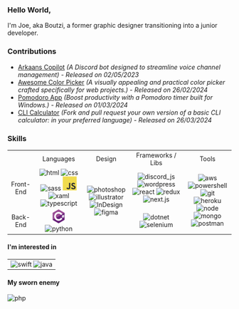 ### Hello World,
I'm Joe, aka Boutzi, a former graphic designer transitioning into a junior developer. <!-- I'm the founder of Arkaans since 2014, a solution for gamers. -->

### Contributions
- [Arkaans Copilot](https://github.com/Arkaans/arkaans-copilot) *(A Discord bot designed to streamline voice channel management)* - *Released on 02/05/2023*
- [Awesome Color Picker](https://github.com/Boutzi/awsome-picker) *(A visually appealing and practical color picker crafted specifically for web projects.)* - *Released on 26/02/2024*
- [Pomodoro App](https://github.com/Boutzi/pomodoro/) *(Boost productivity with a Pomodoro timer built for Windows.)* - *Released on 01/03/2024*
- [CLI Calculator](https://github.com/Boutzi/cli-calculator) *(Fork and pull request your own version of a basic CLI calculator: in your preferred language)* - *Released on 26/03/2024*


### Skills  
<table>
  <tr align="center">
    <td></td>
    <td>Languages</td>
    <td>Design</td>
    <td>Frameworks / Libs</td>
    <td>Tools</td>
  </tr>
  <tr align="center">
    <td>Front-End</td>
    <td>
      <img src="https://upload.wikimedia.org/wikipedia/commons/3/38/HTML5_Badge.svg" alt="html" title="HTML5" width="32" height="32"/>
      <img src="https://upload.wikimedia.org/wikipedia/commons/6/62/CSS3_logo.svg" alt="css" title="CSS3" width="32" height="32"/>
      <img src="https://cdn.worldvectorlogo.com/logos/sass-1.svg" alt="sass" title="Sass" width="32" height="32"/>
      <img src="https://raw.githubusercontent.com/devicons/devicon/master/icons/javascript/javascript-original.svg" alt="javascript" title="JavaScript" width="32" height="32"/>
      <img src="https://insideware.fr/img/dotnet/winui.svg" alt="xaml" title="XAML" width="32" height="32"/>
      <img src="https://icon.icepanel.io/Technology/svg/TypeScript.svg" alt="typescript" title="TypeScript" width="32" height="32"/>
    </td>
    <td rowspan="2">
      <img src="https://upload.wikimedia.org/wikipedia/commons/a/af/Adobe_Photoshop_CC_icon.svg" alt="photoshop" title="Adobe Photoshop"  width="32" height="32"/>
      <img src="https://upload.wikimedia.org/wikipedia/commons/f/fb/Adobe_Illustrator_CC_icon.svg" alt="illustrator" title="Adobe Illustrator" width="32" height="32"/>
      <img src="https://upload.wikimedia.org/wikipedia/commons/4/48/Adobe_InDesign_CC_icon.svg" alt="InDesign" title="Adobe InDesign" width="32" height="32"/><br>
      <img src="https://upload.wikimedia.org/wikipedia/commons/3/33/Figma-logo.svg" alt="figma" title="Figma" width="32" height="32"/>
    </td>
    <td>
      <img src="https://icon.icepanel.io/Technology/svg/Discord.js.svg" alt="discord_js" title="Discord JS" width="32" height="32"/>
      <img src="https://www.vectorlogo.zone/logos/wordpress/wordpress-tile.svg" alt="wordpress" title="Wordpress" width="32" height="32"/>
      <img src="https://upload.wikimedia.org/wikipedia/commons/a/a7/React-icon.svg" alt="react" title="React" width="32" height="32"/>
      <img src="https://cdn.worldvectorlogo.com/logos/redux.svg" alt="redux" title="Redux" width="32" height="32"/>
      <img src="https://www.svgrepo.com/show/354113/nextjs-icon.svg" alt="next.js" title="Next.js" width="32" height=32"/>
    </td>
    <td rowspan="2">
      <img src="https://upload.wikimedia.org/wikipedia/commons/9/93/Amazon_Web_Services_Logo.svg" alt="aws" title="Amazon Web Services" width="32" height="32"/>
      <img src="https://www.svgrepo.com/show/373992/powershell.svg" alt="powershell" title="PowerShell" width="32" height="32"/>
      <img src="https://upload.wikimedia.org/wikipedia/commons/3/3f/Git_icon.svg" alt="git" title="Git" width="32" height="32"/>
      <img src="https://icon.icepanel.io/Technology/svg/Heroku.svg" alt="heroku" title="Heroku" width="32" height="32"/>
      <img src="https://cdn.worldvectorlogo.com/logos/nodejs-icon.svg" alt="node" title="Node.js" width="32" height="32"/><br>
      <img src="https://upload.wikimedia.org/wikipedia/commons/d/dc/Mongodb-icon.svg" alt="mongo" title="MongoDB" width="32" height="32"/>
      <img src="https://www.vectorlogo.zone/logos/getpostman/getpostman-icon.svg" alt="postman" title="Postman" width="32" height="32"/>
    </td>
  </tr>
  <tr align="center">
    <td>Back-End</td>
    <td>
      <img src="https://raw.githubusercontent.com/devicons/devicon/master/icons/csharp/csharp-original.svg" alt="csharp" title="C# .Net" width="32" height="32"/>
      <img src="https://upload.wikimedia.org/wikipedia/commons/c/c3/Python-logo-notext.svg" alt="python" title="Pyhton" width="32" height="32"/>
    </td>
    <td>
      <img src="https://upload.wikimedia.org/wikipedia/commons/7/7d/Microsoft_.NET_logo.svg" alt="dotnet" title=".Net" width="32" height="32"/>
      <img src="https://www.svgrepo.com/show/354321/selenium.svg" alt="selenium" title="Selenium" width="32" height="32"/>
    </td>
  </tr>
</table>

#### I'm interested in
<table>
  <tr align="center">
    <td>
      <img src="https://icon.icepanel.io/Technology/svg/Swift.svg" alt="swift" title="Swift" width="32" height="32"/>
      <img src="https://icon.icepanel.io/Technology/svg/Java.svg" alt="java" title="Java" width="32" height="32"/>
    </td>
  </tr>
</table>

#### My sworn enemy 
<img src="https://www.svgrepo.com/show/452088/php.svg" alt="php" title="Php" width="32" height="32"/>

